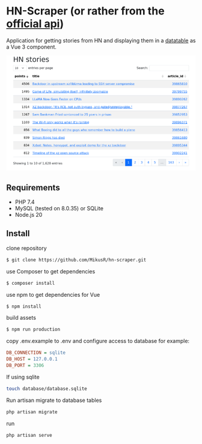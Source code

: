 # HN-Scraper (or rather from the [official api](https://github.com/HackerNews/API))

Application for getting stories from HN and displaying them in a [datatable](https://datatables.net/) as a Vue 3
component.

![](images/main.png "Main screen of application")

## Requirements

- PHP 7.4
- MySQL (tested on 8.0.35) or SQLite
- Node.js 20

## Install

clone repository

```bash
$ git clone https://github.com/MikusR/hn-scraper.git
```

use Composer to get dependencies

```bash
$ composer install
```

use npm to get dependencies for Vue

```bash
$ npm install
```

build assets

```bash
$ npm run production
```

copy .env.example to .env
and configure access to database
for example:

```ini
DB_CONNECTION = sqlite
DB_HOST = 127.0.0.1
DB_PORT = 3306
```

If using sqlite

```bash
touch database/database.sqlite
```

Run artisan migrate to database tables

```bash
php artisan migrate
```

run

```bash
php artisan serve
```

